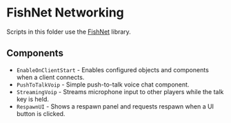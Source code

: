 # FishNet Networking

Scripts in this folder use the [FishNet](https://github.com/FirstGearGames/FishNet) library.

## Components
- `EnableOnClientStart` - Enables configured objects and components when a client connects.
- `PushToTalkVoip` - Simple push-to-talk voice chat component.
- `StreamingVoip` - Streams microphone input to other players while the talk key is held.
- `RespawnUI` - Shows a respawn panel and requests respawn when a UI button is clicked.
